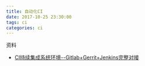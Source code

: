 ```yaml
---
title: 自动化CI
date: 2017-10-25 23:30:00
tags: ci
categories: ci
---
```


资料

<!-- more -->

- [CI持续集成系统环境--Gitlab+Gerrit+Jenkins完整对接](http://www.cnblogs.com/kevingrace/p/5651447.html)

